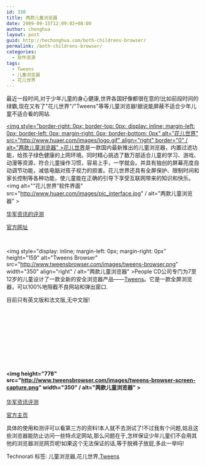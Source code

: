 ```yaml
---
id: 330
title: 两款儿童浏览器
date: 2009-09-15T12:09:02+08:00
author: chonghua
layout: post
guid: http://hechonghua.com/both-childrens-browser/
permalink: /both-childrens-browser/
categories:
  - 软件资源
tags:
  - Tweens
  - 儿童浏览器
  - 花儿世界
---
```

最近一段时间,对于少年儿童的身心健康,世界各国好像都很在意的!比如前段时间的绿霸,现在又有了"花儿世界"/"Tweens"等等儿童浏览器!据说能屏蔽不适合少年儿童不适合看的网站.

<!--more-->

[<img style="border-right: 0px; border-top: 0px; display: inline; margin-left: 0px; border-left: 0px; margin-right: 0px; border-bottom: 0px" alt="花儿世界" src="http://www.huaer.com/images/logo.gif" align="right" border="0" / alt="两款儿童浏览器" >](http://www.huaer.com/)<a href="http://www.huaer.com/" target="_blank">花儿世界</a>是一款国内最新推出的儿童浏览器，内置过滤功能，给孩子绿色健康的上网环境。同时精心挑选了数万部适合儿童的学习、游戏、动漫等资源，符合儿童操作习惯，容易上手，一学就会。并具有独创的屏幕亮度自动调节功能，减低电脑对孩子视力的损害。花儿世界还具有全屏保护、限制时间和家长控制等各种功能，使儿童能在正确的引导下享受互联网带来的知识和快乐。<img alt="“花儿世界”软件界面" src="http://www.huaer.com/images/pic_interface.jpg" / alt="两款儿童浏览器" > 

<a href="http://news.newhua.com/news1/Eval_net/2009/914/09914103755FI2559J8G2A738C9215AJF3C5153EK94H111B3J1ED6F9_2.html?lt=common" target="_blank">华军资讯的评测</a>

<a href="http://www.huaer.com/" target="_blank">官方网址</a>

&#160;

<img style="display: inline; margin-left: 0px; margin-right: 0px" height="159" alt="Tweens Browser" src="http://www.tweensbrowser.com/images/tweens-browser.png" width="350" align="right" / alt="两款儿童浏览器" >People CD公司专门为7至12岁的儿童设计了一款全新的安全浏览器产品——<a href="http://www.tweensbrowser.com/" target="_blank">Tweens</a>。它是一款全屏浏览器，可以100%地阻截不良网站和弹出窗口.

目前只有英文版和法文版,无中文版!

&#160;

&#160;

&#160;

&#160;

&#160;

#### <img height="778" src="http://www.tweensbrowser.com/images/tweens-browser-screen-capture.png" width="350" / alt="两款儿童浏览器" ></p> 

<a href="http://news.newhua.com/news1/Eval_tools/2009/87/09871610599HE569IF4B3CII21EKCFE2K95HJ6EE3372G1KE62K9GB9.html" target="_blank">华军资讯评测</a>

<a href="http://www.tweensbrowser.com/" target="_blank">官方主页</a>

具体的使用和测评可以看第三方的资料!本人就不去测试了!不过我有个问题,姑且这些浏览器能防止访问一些特点定网站,那么问题在于,怎样保证少年儿童们不会用其他的浏览器浏览网页呢!如果这个无法保证的话,等于脱裤子放屁,多此一举吗!

<div class="wlWriterEditableSmartContent" id="scid:0767317B-992E-4b12-91E0-4F059A8CECA8:713e3853-587e-4c68-b045-72bd37b5ae05" style="padding-right: 0px; display: inline; padding-left: 0px; float: none; padding-bottom: 0px; margin: 0px; padding-top: 0px">
  Technorati 标签: 儿童浏览器,花儿世界,<a href="http://technorati.com/tags/Tweens" rel="tag">Tweens</a>
</div>